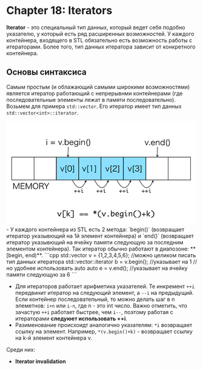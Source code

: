# Chapter 18: Iterators
**Iterator** - это специальный тип данных, который ведет себя подобно указателю, у который есть ряд расширенных возможностей. У каждого контейнера, входящего в STL обязательно есть возможность работы с итераторами. Более того, тип данных итератора зависит от конкретного контейнера. 
## Основы синтаксиса
Самым простым (и облажающий самыми широкими возможностями) является итератор работающий с непрерывнми контейнерами (где последовательные элементы лежат в памяти последовательно). Возьмем для примера `std::vector`. Его итератор имеет тип данных `std::vector<int>::iterator`.      

<img src = "https://github.com/PlohoyParen/Cpp_doc/blob/master/Documents/images/iterator.png" alt = "iterator" width = 500 >
- У каждого контейнера из STL есть 2 метода: `begin()` (возвращает итератор указывющий на 1й элемент контейнера) и `end()` (возвращает итератор указывющий на ячейку памяти следующую за последним элементом контейнера). Так итератор обычно работают в диапозоне: **[begin, end)**.    
  ```cpp
  std::vector<int> v = {1,2,3,4,5,6};
  //можно целиком писать тип данных итератора
  std::vector<int>::iterator b = v.begin(); //указывает на 1
  //но удобнее использовать auto 
  auto e = v.end();                         //указывает на ячейку памяти следующую за 6
  ```

- Для итераторов работает арифметика указателей. Те инкремент `++i` передвинит итератор на следующий элемент, а `--i` на предыдущий. Если контейнер последовательный, то можно делать шаг в n элеметнов: `i+n` или `i-n`, где n - это int число. Важно отметить, что зачастую `++i` работает быстрее, чем `i--`, поэтому работая с итераторами **следуюет использовать ++i**.  
- Разименование происхоидт аналогично указателям: `*i` возвращает ссылку на элемент. Например, `*(v.begin()+k)` - возвращает ссылку на k-й элемент контейнера v.



Среди них:
- **Iterator invalidation** 
